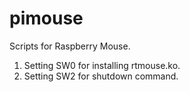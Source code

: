 # pimouse
Scripts for Raspberry Mouse.
1. Setting SW0 for installing rtmouse.ko.
2. Setting SW2 for shutdown command.

